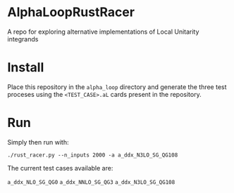 # AlphaLoopRustRacer
A repo for exploring alternative implementations of Local Unitarity integrands

# Install

Place this repository in the `alpha_loop` directory and generate the three test proceses using the `<TEST_CASE>.aL` cards present in the repository.

# Run

Simply then run with:

`./rust_racer.py --n_inputs 2000 -a a_ddx_N3LO_SG_QG108`

The current test cases available are:

`a_ddx_NLO_SG_QG0`
`a_ddx_NNLO_SG_QG3`
`a_ddx_N3LO_SG_QG108`
